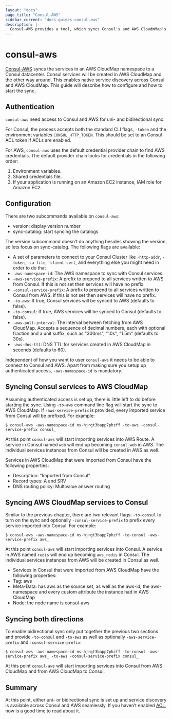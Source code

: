 ```yaml
---
layout: "docs"
page_title: "Consul-AWS"
sidebar_current: "docs-guides-consul-aws"
description: |-
  Consul-AWS provides a tool, which syncs Consul's and AWS CloudmMap's service catalog
---
```


# consul-aws

[Consul-AWS](https://github.com/hashicorp/consul-aws/) syncs the services in an AWS CloudMap namespace to a Consul datacenter. Consul services will be created in AWS CloudMap and the other way around. This enables native service discovery across Consul and AWS CloudMap.
This guide will describe how to configure and how to start the sync.

## Authentication

`consul-aws` need access to Consul and AWS for uni- and bidirectional sync.

For Consul, the process accepts both the standard CLI flags, `-token` and the environment variables `CONSUL_HTTP_TOKEN`. This should be set to an Consul ACL token if ACLs are enabled.

For AWS, `consul-aws` uses the default credential provider chain to find AWS credentials. The default provider chain looks for credentials in the following order:
1. Environment variables.
2. Shared credentials file.
3. If your application is running on an Amazon EC2 instance, IAM role for Amazon EC2.

## Configuration

There are two subcommands available on `consul-aws`:

* version: display version number
* sync-catalog: start syncing the catalogs

The version subcommand doesn’t do anything besides showing the version, so lets focus on sync-catalog. The following flags are available:

* A set of parameters to connect to your Consul Cluster like `-http-addr`, `-token`, `-ca-file`, `-client-cert`, and everything else you might need in order to do that
* `-aws-namespace-id`: The AWS namespace to sync with Consul services.
* `-aws-service-prefix`: A prefix to prepend to all services written to AWS from Consul. If this is not set then services will have no prefix.
* `-consul-service-prefix`: A prefix to prepend to all services written to Consul from AWS. If this is not set then services will have no prefix.
* `-to-aws`: If true, Consul services will be synced to AWS (defaults to false).
* `-to-consul`: If true, AWS services will be synced to Consul (defaults to false).
* `-aws-pull-interval`: The interval between fetching from AWS CloudMap. Accepts a sequence of decimal numbers, each with optional fraction and a unit suffix, such as "300ms", "10s", "1.5m" (defaults to 30s).
* `-aws-dns-ttl`: DNS TTL for services created in AWS CloudMap in seconds (defaults to 60).

Independent of how you want to user `consul-aws` it needs to be able to connect to Consul and AWS. Apart from making sure you setup up authenticated access, `-aws-namespace-id` is mandatory.

## Syncing Consul services to AWS CloudMap

Assuming authenticated access is set up, there is little left to do before starting the sync. Using `-to-aws` command line flag will start the sync to AWS CloudMap. If `-aws-service-prefix` is provided, every imported service from Consul will be prefixed. For example:

```shell
$ consul-aws -aws-namespace-id ns-hjrgt3bapp7phzff -to-aws -consul-service-prefix consul_
```

At this point `consul-aws` will start importing services into AWS Route. A service in Consul named `web` will end up becoming `consul_web` in AWS. The individual services instances from Consul will be created in AWS as well.

Services in AWS CloudMap that were imported from Consul have the following properties:

* Description:  “Imported from Consul”
* Record types: A and SRV
* DNS routing policy: Multivalue answer routing

## Syncing AWS CloudMap services to Consul

Similar to the previous chapter, there are two relevant flags: `-to-consul` to turn on the sync and optionally `-consul-service-prefix` to prefix every service imported into Consul. For example:

```shell
$ consul-aws -aws-namespace-id ns-hjrgt3bapp7phzff -to-consul -aws-service-prefix aws_
```

At this point `consul-aws` will start importing services into Consul. A service in AWS named `redis` will end up becoming `aws_redis` in Consul. The individual services instances from AWS will be created in Consul as well.

* Services in Consul that were imported from AWS CloudMap have the following properties:
* Tag: aws
* Meta-Data: has aws as the source set, as well as the aws-id, the aws-namespace and every custom attribute the instance had in AWS CloudMap
* Node: the node name is consul-aws

## Syncing both directions

To enable bidirectional sync only put together the previous two sections and provide `-to-consul` and `-to-aws` as well as optionally `-aws-service-prefix` and `-consul-service-prefix`:

```shell
$ consul-aws -aws-namespace-id ns-hjrgt3bapp7phzff -to-consul -aws-service-prefix aws_ -to-aws -consul-service-prefix consul_
```

At this point `consul-aws` will start importing services into Consul from AWS CloudMap and from AWS CloudMap to Consul.

## Summary

At this point, either uni- or bidirectional sync is set up and service discovery is available across Consul and AWS seamlessly. If you haven’t enabled [ACL](/docs/guides/acl.html), now is a good time to read about it.
